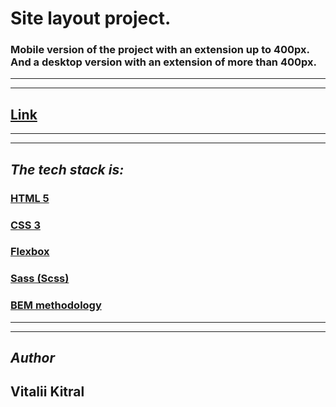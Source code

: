 # **Site layout project.**

### Mobile version of the project with an extension up to 400px. And a desktop version with an extension of more than 400px.

---

---

## [Link](https://Vitalii1706.github.io/Maket1/)

---

---

## _The tech stack is:_

### [HTML 5](https://en.wikipedia.org/wiki/HTML5)

### [CSS 3](https://en.wikipedia.org/wiki/CSS)

### [Flexbox](https://en.wikipedia.org/wiki/CSS_Flexible_Box_Layout)

### [Sass (Scss)](https://sass-lang.com/)

### [BEM methodology](https://en.bem.info/methodology/)

---

---

## _Author_

## Vitalii Kitral
